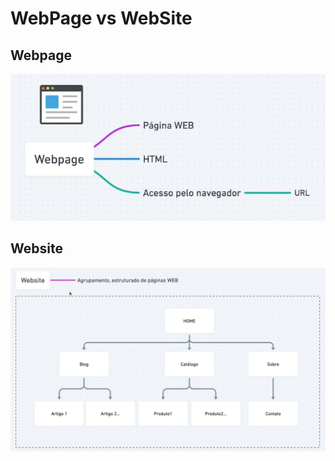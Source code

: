 # WebPage vs WebSite

## Webpage
  ![Mapa mental de uma Webpage](aula09_01.png)

## Website
  ![Mapa mental de um Website](aula09_02.png)
  